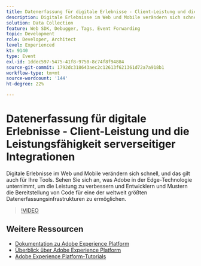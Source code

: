 ```yaml
---
title: Datenerfassung für digitale Erlebnisse - Client-Leistung und die Leistungsfähigkeit serverseitiger Integrationen
description: Digitale Erlebnisse im Web und Mobile verändern sich schnell, und das gilt auch für Ihre Tools. Sehen Sie sich an, was Adobe in der Edge-Technologie unternimmt, um die Leistung zu verbessern und Entwicklern und Mustern die Bereitstellung von Code für eine der weltweit größten Datenerfassungsinfrastrukturen zu ermöglichen.
solution: Data Collection
feature: Web SDK, Debugger, Tags, Event Forwarding
topic: Development
role: Developer, Architect
level: Experienced
kt: 9140
type: Event
exl-id: 1ddec597-5475-41f8-9750-8c74f8f94884
source-git-commit: 1792dc318643aec2c12613f621361d72a7a918b1
workflow-type: tm+mt
source-wordcount: '144'
ht-degree: 22%

---
```


# Datenerfassung für digitale Erlebnisse - Client-Leistung und die Leistungsfähigkeit serverseitiger Integrationen

Digitale Erlebnisse im Web und Mobile verändern sich schnell, und das gilt auch für Ihre Tools. Sehen Sie sich an, was Adobe in der Edge-Technologie unternimmt, um die Leistung zu verbessern und Entwicklern und Mustern die Bereitstellung von Code für eine der weltweit größten Datenerfassungsinfrastrukturen zu ermöglichen.

>[!VIDEO](https://video.tv.adobe.com/v/337584/?quality=12&learn=on&hidetitle=true)

## Weitere Ressourcen

- [Dokumentation zu Adobe Experience Platform](https://experienceleague.adobe.com/docs/experience-platform.html?lang=de)
- [Überblick über Adobe Experience Platform](https://experienceleague.adobe.com/docs/experience-platform/landing/home.html?lang=de)
- [Adobe Experience Platform-Tutorials](https://experienceleague.adobe.com/docs/platform-learn/tutorials/overview.html?lang=de)
